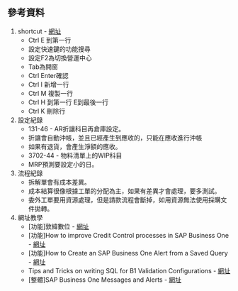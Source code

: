 ## 參考資料
1. shortcut - [網址](https://www.youtube.com/watch?v=4jB8bIqBXCY)
   + Ctrl E 到第一行
   + 設定快速鍵的功能搜尋
   + 設定F2為切換營運中心
   + Tab為開窗
   + Ctrl Enter確認
   + Ctrl I 新增一行
   + Ctrl M 複製一行
   + Ctrl H 到第一行  E到最後一行
   + Ctrl K 刪除行
2. 設定紀錄
   +  131-46 - AR折讓科目再倉庫設定。
   +  折讓會自動沖帳，並且已經產生到應收的，只能在應收進行沖帳
   +  如果有退貨，會產生淨額的應收。
   +  3702-44 - 物料清單上的WIP科目
   +  MRP預測要設定小的日。
3. 流程紀錄
   + 拆解單會有成本差異。
   + 成本結算很像根據工單的分配為主，如果有差異才會處理，要多測試。
   + 委外工單要用資源處理，但是請款流程會斷掉，如用資源無法使用採購文件拋轉。
4. 網址教學
   + [功能]敦緯數位 - [網址](https://www.youtube.com/@sapbusinessone1981/videos)
   + [功能]How to improve Credit Control processes in SAP Business One - [網址](https://www.youtube.com/watch?v=NLykW7bg-Ao)
   + [功能]How to Create an SAP Business One Alert from a Saved Query - [網址](https://www.youtube.com/watch?v=H1SdVrQhZLc)
   + Tips and Tricks on writing SQL for B1 Validation Configurations - [網址](https://www.youtube.com/watch?v=gPNiVOCy_k8)
   + [整體]SAP Business One Messages and Alerts - [網址](https://www.youtube.com/watch?v=zrv0li49tZQ)
